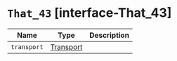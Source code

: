 # `That_43` [interface-That_43]

| Name | Type | Description |
| - | - | - |
| `transport` | [Transport](./Transport.md) | &nbsp; |

